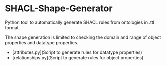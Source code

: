 # SHACL-Shape-Generator
Python tool to automatically generate SHACL rules from ontologies in .ttl format.

The shape generation is limited to checking the domain and range of object properties and datatype properties.
* [attributes.py](Script to generate rules for datatype properties)
* [relationships.py](Script to generate rules for object properties) 
